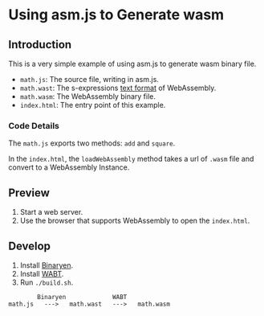 # Using asm.js to Generate wasm

## Introduction

This is a very simple example of using asm.js to generate wasm binary file.

+ `math.js`: The source file, writing in asm.js.
+ `math.wast`: The s-expressions [text format](http://webassembly.org/docs/text-format/) of WebAssembly.
+ `math.wasm`: The WebAssembly binary file.
+ `index.html`: The entry point of this example.

### Code Details

The `math.js` exports two methods: `add` and `square`.

In the `index.html`, the `loadWebAssembly` method takes a url of `.wasm` file and convert to a WebAssembly Instance.

## Preview

1. Start a web server.
2. Use the browser that supports WebAssembly to open the `index.html`.

## Develop

1. Install [Binaryen](https://github.com/WebAssembly/binaryen).
1. Install [WABT](https://github.com/WebAssembly/wabt).
3. Run `./build.sh`.

```
        Binaryen             WABT
math.js   --->   math.wast   --->   math.wasm
```
